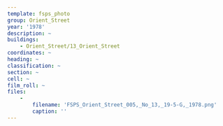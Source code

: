 ```yaml
---
template: fsps_photo
group: Orient_Street
year: '1978'
description: ~
buildings:
    - Orient_Street/13_Orient_Street
coordinates: ~
heading: ~
classification: ~
section: ~
cell: ~
film_roll: ~
files:
    -
        filename: 'FSPS_Orient_Street_005,_No_13,_19-5-G,_1978.png'
        caption: ''
---
```

